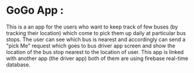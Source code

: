 # GoGo App :
This is a an app for the users who want to keep track of few buses (by tracking their location) which come to pick them up daily at particular bus stops. 
The user can see which bus is nearest and accordingly can send a "pick Me" request which goes to bus driver app screen 
and show the location of the bus stop nearest to the location of user. This app is linked with another app (the driver app)
both of them are using  firebase real-time database.
